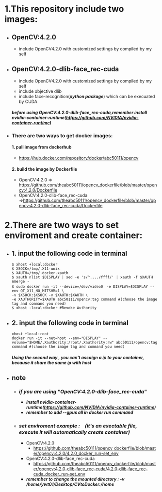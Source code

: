 # 1.This repository include two images:
- ## OpenCV:4.2.0
  - include OpenCV4.2.0 with customized settings by compiled by my self

- ## OpenCV:4.2.0-dlib-face_rec-cuda
  - include OpenCV4.2.0 with customized settings by compiled by my self
  - include objective dlib
  - include face-recognition(***python package***) which can be execuated by CUDA
  ##### before using OpenCV:4.2.0-dlib-face_rec-cuda,***remember install nvidia-container-runtime(https://github.com/NVIDIA/nvidia-container-runtime)***

- ### There are two ways to get docker images: 
  #### 1. pull image from dockerhub
  - https://hub.docker.com/repository/docker/abc50111/opencv
  #### 2. build the image by Dockerfile
  - OpenCV:4.2.0 => https://github.com/theabc50111/opencv_dockerfile/blob/master/opencv:4.2.0/Dockerfile
  - OpenCV:4.2.0-dlib-face_rec-cuda =>https://github.com/theabc50111/opencv_dockerfile/blob/master/opencv:4.2.0-dlib-face_rec-cuda/Dockerfile


# 2.There are two ways to set enviroment and create container: 
  - ## 1. input the following code in terminal
    ```
    $ xhost +local:docker
    $ XSOCK=/tmp/.X11-unix
    $ XAUTH=/tmp/.docker.xauth
    $ xauth nlist $DISPLAY | sed -e 's/^..../ffff/' | xauth -f $XAUTH nmerge -
    $ sudo docker run -it --device=/dev/video0　-e DISPLAY=$DISPLAY --env QT_X11_NO_MITSHM=1 \
    -v $XSOCK:$XSOCK -v $XAUTH:$XAUTH \
    -e XAUTHORITY=$XAUTH abc50111/opencv:tag command #(choose the image tag and command you need)
    $ xhost -local:docker #Revoke Authority
    ```
  - ## 2. input the following code in terminal
    ``` 
    xhost +local:root 
    docker run -it --net=host --env="DISPLAY" --volume="$HOME/.Xauthority:/root/.Xauthority:rw" abc50111/opencv:tag command #(choose the image tag and command you need)
    ```
    ##### Using the second way , you can't assaign a ip to your container, because it share the same ip with host 
  
  - ## note
    - ### *if you are using "OpenCV:4.2.0-dlib-face_rec-cuda"*
      - ***install nvidia-container-runtime(https://github.com/NVIDIA/nvidia-container-runtime)***<br>
      - ***remember to add --gpus all in docker run command***
    - ### *set enviroment example :　(it's an exectable file, execute it will automatically create container)*
      - OpenCV:4.2.0
        - https://github.com/theabc50111/opencv_dockerfile/blob/master/opencv:4.2.0/4.2.0_docker_run-set_env
      - OpenCV:4.2.0-dlib-face_rec-cuda
        - https://github.com/theabc50111/opencv_dockerfile/blob/master/opencv:4.2.0-dlib-face_rec-cuda/4.2.0-dlib-face_rec-cuda_docker_run-set_env
      - ***remember to change the mounted directory : -v /home/ywt01/Desktop/CVtoDocker:/home***
